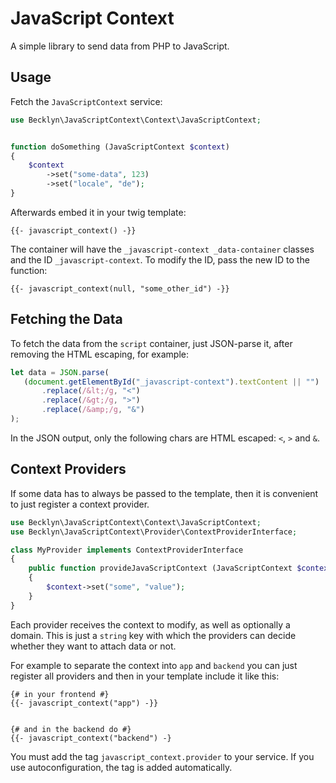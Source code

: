 JavaScript Context
==================

A simple library to send data from PHP to JavaScript.


Usage
-----

Fetch the `JavaScriptContext` service:


```php
use Becklyn\JavaScriptContext\Context\JavaScriptContext;


function doSomething (JavaScriptContext $context)
{
    $context
        ->set("some-data", 123)
        ->set("locale", "de");
}
```

Afterwards embed it in your twig template:

```twig
{{- javascript_context() -}}
```

The container will have the `_javascript-context _data-container` classes and the ID `_javascript-context`.
To modify the ID, pass the new ID to the function: 

```twig
{{- javascript_context(null, "some_other_id") -}}
``` 

Fetching the Data
-----------------

To fetch the data from the `script` container, just JSON-parse it, after removing the HTML escaping, for example:

```js
let data = JSON.parse(
   (document.getElementById("_javascript-context").textContent || "")
       .replace(/&lt;/g, "<")
       .replace(/&gt;/g, ">")
       .replace(/&amp;/g, "&")
);
```

In the JSON output, only the following chars are HTML escaped: `<`, `>` and `&`.



Context Providers
-----------------

If some data has to always be passed to the template, then it is convenient to just register a context provider.

```php
use Becklyn\JavaScriptContext\Context\JavaScriptContext;
use Becklyn\JavaScriptContext\Provider\ContextProviderInterface;

class MyProvider implements ContextProviderInterface
{
    public function provideJavaScriptContext (JavaScriptContext $context, ?string $domain) : void
    {
        $context->set("some", "value");
    }
}
```

Each provider receives the context to modify, as well as optionally a domain. This is just a `string` key with which
the providers can decide whether they want to attach data or not.

For example to separate the context into `app` and `backend` you can just register all providers and then in your
template include it like this:

```twig
{# in your frontend #}
{{- javascript_context("app") -}}


{# and in the backend do #}
{{- javascript_context("backend") -}
```

You must add the tag `javascript_context.provider` to your service.
If you use autoconfiguration, the tag is added automatically.
